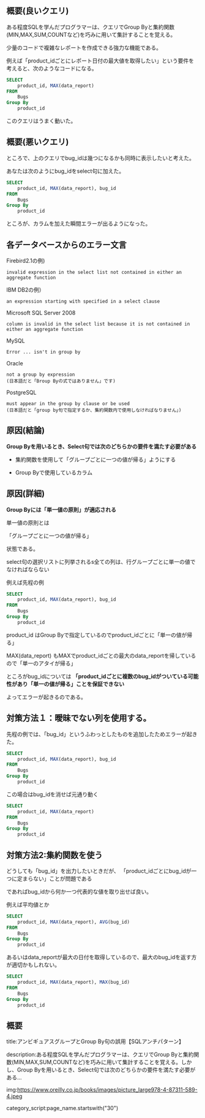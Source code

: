 

## 概要(良いクエリ)

ある程度SQLを学んだプログラマーは、クエリでGroup Byと集約関数(MIN,MAX,SUM,COUNTなど)を巧みに用いて集計することを覚える。

少量のコードで複雑なレポートを作成できる強力な機能である。

例えば「product_idごとにレポート日付の最大値を取得したい」という要件を考えると、次のようなコードになる。

```sql
SELECT
    product_id, MAX(data_report)
FROM
    Bugs
Group By
    product_id
```

このクエリはうまく動いた。


## 概要(悪いクエリ)

ところで、上のクエリでbug_idは幾つになるかも同時に表示したいと考えた。

あなたは次のようにbug_idをselect句に加えた。

```sql
SELECT
    product_id, MAX(data_report), bug_id
FROM
    Bugs
Group By
    product_id
```

ところが、カラムを加えた瞬間エラーが出るようになった。

## 各データベースからのエラー文言

Firebird2.1の例)

    invalid expression in the select list not contained in either an aggregate function

IBM DB2の例）

    an expression starting with specified in a select clause

Microsoft SQL Server 2008

    column is invalid in the select list because it is not contained in either an aggregate function

MySQL

    Error ... isn't in group by

Oracle

    not a group by expression
    (日本語だと「Broup Byの式ではありません」です)

PostgreSQL

    must appear in the group by clause or be used
    (日本語だと「group by句で指定するか、集約関数内で使用しなければなりません」)


## 原因(結論)

**Group Byを用いるとき、Select句では次のどちらかの要件を満たす必要がある**

- 集約関数を使用して「グループごとに一つの値が帰る」ようにする

- Group Byで使用しているカラム

## 原因(詳細)

**Group Byには「単一値の原則」が適応される**

単一値の原則とは

「グループごとに一つの値が帰る」

状態である。

select句の選択リストに列挙されるs全ての列は、行グループごとに単一の値でなければならない

例えば先程の例

```sql
SELECT
    product_id, MAX(data_report), bug_id
FROM
    Bugs
Group By
    product_id
```

product_id はGroup Byで指定しているのでproduct_idごとに「単一の値が帰る」

MAX(data_report) もMAXでproduct_idごとの最大のdata_reportを帰しているので「単一のアタイが帰る」

ところがbug_idについては **「product_idごとに複数のbug_idがついている可能性があり「単一の値が帰る」ことを保証できない**

よってエラーが起きるのである。


## 対策方法１：曖昧でない列を使用する。

先程の例では、「bug_id」というふわっとしたものを追加したためエラーが起きた。

```sql
SELECT
    product_id, MAX(data_report), bug_id
FROM
    Bugs
Group By
    product_id
```

この場合はbug_idを消せば元通り動く

```sql
SELECT
    product_id, MAX(data_report)
FROM
    Bugs
Group By
    product_id
```


## 対策方法2:集約関数を使う

どうしても「bug_id」を出力したいときだが、
「product_idごとにbug_idが一つに定まらない」ことが問題である

であればbug_idから何か一つ代表的な値を取り出せば良い。

例えば平均値とか

```sql
SELECT
    product_id, MAX(data_report), AVG(bug_id)
FROM
    Bugs
Group By
    product_id
```

あるいはdata_reportが最大の日付を取得しているので、最大のbug_idを返す方が適切かもしれない。


```sql
SELECT
    product_id, MAX(data_report), MAX(bug_id)
FROM
    Bugs
Group By
    product_id
```






## 概要

title:アンビギュアスグループとGroup By句の誤用【SQLアンチパターン】


description:ある程度SQLを学んだプログラマーは、クエリでGroup Byと集約関数(MIN,MAX,SUM,COUNTなど)を巧みに用いて集計することを覚える。しかし、Group Byを用いるとき、Select句では次のどちらかの要件を満たす必要がある...


img:https://www.oreilly.co.jp/books/images/picture_large978-4-87311-589-4.jpeg


category_script:page_name.startswith("30")



